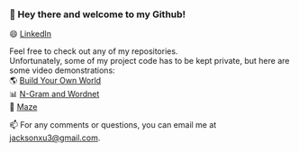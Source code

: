 ### 👋 Hey there and welcome to my Github! 
😄 [LinkedIn](https://www.linkedin.com/in/jackson-xu-7aa35824a/)

Feel free to check out any of my repositories.  
Unfortunately, some of my project code has to be kept private, but here are some video demonstrations:  
🌎 [Build Your Own World](https://www.youtube.com/watch?v=zo3LWigAq5w)  
📊 [N-Gram and Wordnet](https://www.youtube.com/watch?v=MG4Li9JN7Cw)  
🔎 [Maze](https://www.youtube.com/watch?v=u3rqaOdaw9I)  

📫 For any comments or questions, you can email me at [jacksonxu3@gmail.com](jacksonxu3@gmail.com).

<!--
**jacksonxu3/JacksonXu3** is a ✨ _special_ ✨ repository because its `README.md` (this file) appears on your GitHub profile.

Here are some ideas to get you started:

- 🔭 I’m currently working on ...
- 🌱 I’m currently learning ...
- 👯 I’m looking to collaborate on ...
- 🤔 I’m looking for help with ...
- 💬 Ask me about ...
- 📫 How to reach me: ...
- 😄 Pronouns: ...
- ⚡ Fun fact: ...
-->
